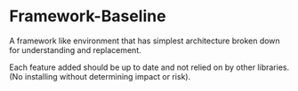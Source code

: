 # Framework-Baseline

A framework like environment that has simplest architecture broken down for understanding and replacement.

Each feature added should be up to date and not relied on by other libraries. (No installing without determining impact or risk).

